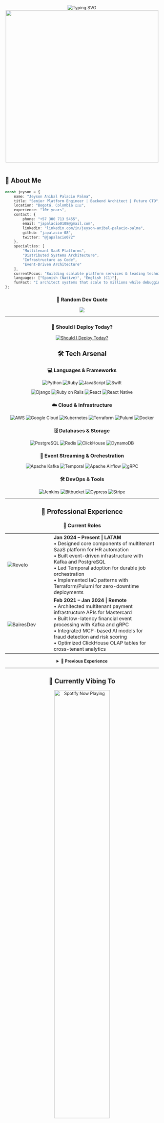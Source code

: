 <div align="center">
  <img src="https://readme-typing-svg.herokuapp.com?font=Fira+Code&size=32&duration=2800&pause=2000&color=A9FEF7&center=true&vCenter=true&width=940&lines=Hey!+I'm+Jeyson+Palacio+%F0%9F%91%8B;Senior+Platform+Engineer+%F0%9F%92%BB;Backend+Architect+%F0%9F%9A%80;Future+CTO+%E2%9A%A1;10%2B+Years+Experience+%F0%9F%8C%9F" alt="Typing SVG" />
</div>

<div align="center">
  <img src="https://user-images.githubusercontent.com/74038190/225813708-98b745f2-7d22-48cf-9150-083f1b00d6c9.gif" width="500">
</div>

<br>

## 🚀 About Me

```typescript
const jeyson = {
    name: "Jeyson Anibal Palacio Palma",
    title: "Senior Platform Engineer | Backend Architect | Future CTO",
    location: "Bogotá, Colombia 🇨🇴",
    experience: "10+ years",
    contact: {
        phone: "+57 300 713 5455",
        email: "japalacio0108@gmail.com",
        linkedin: "linkedin.com/in/jeyson-anibal-palacio-palma",
        github: "japalacio-08",
        twitter: "@japalacio072"
    },
    specialties: [
        "Multitenant SaaS Platforms",
        "Distributed Systems Architecture",
        "Infrastructure as Code",
        "Event-Driven Architecture"
    ],
    currentFocus: "Building scalable platform services & leading technical teams",
    languages: ["Spanish (Native)", "English (C1)"],
    funFact: "I architect systems that scale to millions while debugging with console.log! 😄"
};
```

<div align="center">

### 💭 Random Dev Quote

![](https://quotes-github-readme.vercel.app/api?type=horizontal&theme=radical)

---

### 🚀 Should I Deploy Today?

<div align="center">
  <a href="https://shouldideploy.today/">
    <img src="https://img.shields.io/badge/dynamic/json?url=https%3A%2F%2Fshouldideploy.today%2Fapi%3Ftz%3DAmerica%2FBogota&query=%24.message&style=for-the-badge&logo=rocket&logoColor=white&label=Deploy&color=blue" alt="Should I Deploy Today?">
  </a>
</div>

## 🛠️ Tech Arsenal

<div align="center">

### 💻 Languages & Frameworks

![Python](https://img.shields.io/badge/Python-3776AB?style=for-the-badge&logo=python&logoColor=white)
![Ruby](https://img.shields.io/badge/Ruby-CC342D?style=for-the-badge&logo=ruby&logoColor=white)
![JavaScript](https://img.shields.io/badge/JavaScript-F7DF1E?style=for-the-badge&logo=javascript&logoColor=black)
![Swift](https://img.shields.io/badge/Swift-FA7343?style=for-the-badge&logo=swift&logoColor=white)

![Django](https://img.shields.io/badge/Django-092E20?style=for-the-badge&logo=django&logoColor=white)
![Ruby on Rails](https://img.shields.io/badge/Ruby_on_Rails-CC0000?style=for-the-badge&logo=ruby-on-rails&logoColor=white)
![React](https://img.shields.io/badge/React-20232A?style=for-the-badge&logo=react&logoColor=61DAFB)
![React Native](https://img.shields.io/badge/React_Native-20232A?style=for-the-badge&logo=react&logoColor=61DAFB)

### ☁️ Cloud & Infrastructure

![AWS](https://img.shields.io/badge/AWS-232F3E?style=for-the-badge&logo=amazon-aws&logoColor=white)
![Google Cloud](https://img.shields.io/badge/Google_Cloud-4285F4?style=for-the-badge&logo=google-cloud&logoColor=white)
![Kubernetes](https://img.shields.io/badge/Kubernetes-326ce5?style=for-the-badge&logo=kubernetes&logoColor=white)
![Terraform](https://img.shields.io/badge/Terraform-7B42BC?style=for-the-badge&logo=terraform&logoColor=white)
![Pulumi](https://img.shields.io/badge/Pulumi-8A3391?style=for-the-badge&logo=pulumi&logoColor=white)
![Docker](https://img.shields.io/badge/Docker-2496ED?style=for-the-badge&logo=docker&logoColor=white)

### 🗄️ Databases & Storage

![PostgreSQL](https://img.shields.io/badge/PostgreSQL-316192?style=for-the-badge&logo=postgresql&logoColor=white)
![Redis](https://img.shields.io/badge/Redis-DC382D?style=for-the-badge&logo=redis&logoColor=white)
![ClickHouse](https://img.shields.io/badge/ClickHouse-FFCC01?style=for-the-badge&logo=clickhouse&logoColor=white)
![DynamoDB](https://img.shields.io/badge/DynamoDB-4053D6?style=for-the-badge&logo=amazon-dynamodb&logoColor=white)

### 🔄 Event Streaming & Orchestration

![Apache Kafka](https://img.shields.io/badge/Apache_Kafka-231F20?style=for-the-badge&logo=apache-kafka&logoColor=white)
![Temporal](https://img.shields.io/badge/Temporal-000000?style=for-the-badge&logo=temporal&logoColor=white)
![Apache Airflow](https://img.shields.io/badge/Apache_Airflow-017CEE?style=for-the-badge&logo=apache-airflow&logoColor=white)
![gRPC](https://img.shields.io/badge/gRPC-4285F4?style=for-the-badge&logo=grpc&logoColor=white)

### 🛠️ DevOps & Tools

![Jenkins](https://img.shields.io/badge/Jenkins-D24939?style=for-the-badge&logo=jenkins&logoColor=white)
![Bitbucket](https://img.shields.io/badge/Bitbucket-0052CC?style=for-the-badge&logo=bitbucket&logoColor=white)
![Cypress](https://img.shields.io/badge/Cypress-17202C?style=for-the-badge&logo=cypress&logoColor=white)
![Stripe](https://img.shields.io/badge/Stripe-008CDD?style=for-the-badge&logo=stripe&logoColor=white)

</div>

---

## 💼 Professional Experience

<div align="center">

### 🚀 **Current Roles**

</div>

<table>
<tr>
<td width="30%"><img src="https://img.shields.io/badge/Revelo-Senior%20Platform%20Engineer-blue?style=for-the-badge" alt="Revelo"></td>
<td width="70%">
<strong>Jan 2024 – Present | LATAM</strong><br>
• Designed core components of multitenant SaaS platform for HR automation<br>
• Built event-driven infrastructure with Kafka and PostgreSQL<br>
• Led Temporal adoption for durable job orchestration<br>
• Implemented IaC patterns with Terraform/Pulumi for zero-downtime deployments
</td>
</tr>
<tr>
<td><img src="https://img.shields.io/badge/BairesDev-Senior%20Engineer%20(Mastercard)-red?style=for-the-badge" alt="BairesDev"></td>
<td>
<strong>Feb 2021 – Jan 2024 | Remote</strong><br>
• Architected multitenant payment infrastructure APIs for Mastercard<br>
• Built low-latency financial event processing with Kafka and gRPC<br>
• Integrated MCP-based AI models for fraud detection and risk scoring<br>
• Optimized ClickHouse OLAP tables for cross-tenant analytics
</td>
</tr>
</table>

<details>
<summary><b>🏢 Previous Experience</b></summary>
<br>

**🔹 Software Engineer @ Globant**
*Oct 2020 – Aug 2021 | Bogotá*

- Enterprise AI integrations for fintech and e-commerce clients
- Built distributed data pipelines with Pub/Sub and Celery
- Deployed ML models with versioned interfaces and A/B testing

**🔹 Enterprise Solutions Architect @ Mi Águila**
*Oct 2020 – Aug 2021 | Bogotá*

- Led platform modernization from monolith to microservices
- Built tenant-aware service registration and auth boundaries
- Managed Pulumi-based Kubernetes infrastructure

**🔹 Lead Engineer @ Packen**
*Oct 2019 – Oct 2020 | Bogotá*

- Built highly available microservices for logistics operations
- Introduced event sourcing for shipment lifecycle with Kafka
- Designed integration layer with external warehouse APIs

</details>

---

## 🎵 Currently Vibing To

<div align="center">
  <a href="https://open.spotify.com/user/japalacio0108">
    <img src="https://readme-spotify-tingz.vercel.app/api/now-playing" width="60%" alt="Spotify Now Playing">
  </a>
</div>

<div align="center">
  <i>🎧 Music fuels my coding sessions! Check out what's currently playing on my Spotify.</i>
</div>

---

## 🌟 What I'm Up To

<div align="center">

```mermaid
graph LR
    A[☕ Coffee] --> B[🏗️ Architect]
    B --> C[💻 Code]
    C --> D[🚀 Deploy]
    D --> E[📊 Monitor]
    E --> F[🔄 Scale]
    F --> A
```

</div>

<table align="center">
<tr>
<td align="center" width="50%">

**🔭 Currently Working On**

- Multitenant SaaS platform architecture at Revelo
- Event-driven microservices with Kafka & Temporal
- Infrastructure as Code with Terraform/Pulumi
- Scaling distributed systems for high-volume workloads

</td>
<td align="center" width="50%">

**🌱 Currently Learning**

- Advanced Kubernetes patterns & operators
- AI/ML integration with MCP protocols
- System design for financial services
- Leadership & technical mentoring

</td>
</tr>
</table>

### 🎯 Platform Readiness Highlights

<div align="center">

| 🏗️ **Multitenant SaaS** | 🔄 **Distributed Systems** | 🛠️ **Internal Platforms** |
|:---:|:---:|:---:|
| Designed isolated tenant environments with per-tenant observability | Applied Kafka, Temporal, gRPC in production with resilient async flows | Defined reusable CI/CD workflows and backend services across teams |

| 🤖 **AI Integration** | 🧠 **Strategic Thinking** |
|:---:|:---:|
| Built MCP-compatible wrappers and model deployment flows | Participated in platform-level tech decisions and system modularization |

</div>

---

## 🤝 Let's Connect

<div align="center">

[![LinkedIn](https://img.shields.io/badge/LinkedIn-0077B5?style=for-the-badge&logo=linkedin&logoColor=white)](https://linkedin.com/in/jeyson-anibal-palacio-palma)
[![Email](https://img.shields.io/badge/Email-D14836?style=for-the-badge&logo=gmail&logoColor=white)](mailto:japalacio0108@gmail.com)
[![Phone](https://img.shields.io/badge/Phone-25D366?style=for-the-badge&logo=whatsapp&logoColor=white)](https://wa.me/573007135455)

</div>

<div align="center">
  <img src="https://komarev.com/ghpvc/?username=japalacio-08&color=blueviolet&style=for-the-badge&label=Profile+Views" alt="Profile Views">
</div>

---

## 🎓 Education & Certifications

<div align="center">

<table>
<tr>
<td align="center" width="50%">
<img src="https://img.shields.io/badge/🎓_Software_Engineering-Universidad_Piloto_de_Colombia-blue?style=for-the-badge" alt="Education">
<br><br>
<strong>Software Engineering Degree</strong><br>
<em>Universidad Piloto de Colombia</em>
</td>
<td align="center" width="50%">
<img src="https://img.shields.io/badge/🔒_OWASP_Certified-Valid_through_Dec_2024-red?style=for-the-badge" alt="OWASP">
<br><br>
<strong>OWASP Certified</strong><br>
<em>Security Best Practices</em><br>
<small>Valid through December 2024</small>
</td>
</tr>
</table>

### 🌍 Languages

**Spanish:** Native 🇨🇴 | **English:** Advanced (C1) 🇺🇸

</div>

---

## 📊 GitHub Analytics

<div align="center">

### 🏆 GitHub Trophies

[![trophy](https://github-profile-trophy.vercel.app/?username=japalacio-08&theme=radical&no-frame=false&no-bg=false&margin-w=4)](https://github.com/ryo-ma/github-profile-trophy)

</div>

<details>
  <summary><b>📈 Detailed GitHub Stats</b></summary>
  <br/>

  <div align="center">
    <img src="https://github-readme-stats.vercel.app/api?username=japalacio-08&show_icons=true&count_private=true&theme=radical&hide_border=true&bg_color=0D1117" height="180em"/>
    <img src="https://github-readme-stats.vercel.app/api/top-langs?username=japalacio-08&show_icons=true&locale=en&layout=compact&theme=radical&hide_border=true&bg_color=0D1117" height="180em"/>
  </div>

  <div align="center">
    <img src="https://github-readme-streak-stats.herokuapp.com/?user=japalacio-08&theme=radical&hide_border=true&background=0D1117" alt="GitHub Streak"/>
  </div>

  <br/>
  <p align="center">
    <i>📝 Note: Top languages reflect my public repositories and don't indicate my experience or skill level.</i>
  </p>
</details>

<details>
  <summary><b>⚡ Recent GitHub Activity</b></summary>
  <br/>
  <div align="center">
    <img src="https://github-readme-activity-graph.vercel.app/graph?username=japalacio-08&custom_title=Jeyson's%20Contribution%20Graph&bg_color=0D1117&color=7c3aed&line=7c3aed&point=7c3aed&area_color=FFFFFF&title_color=FFFFFF&area=true" alt="GitHub Activity Graph"/>
  </div>
</details>

---

<div align="center">
  <img src="https://user-images.githubusercontent.com/74038190/212284100-561aa473-3905-4a80-b561-0d28506553ee.gif" width="900">
</div>

<div align="center">

**Thanks for visiting! 🚀 Let's build something amazing together!**

<img src="https://user-images.githubusercontent.com/74038190/212284158-e840e285-664b-44d7-b79b-e264b5e54825.gif" width="400">

---

*Last updated: September 2025*

</div>
